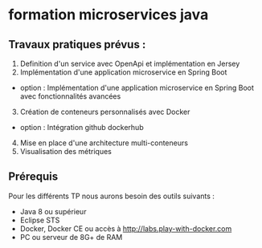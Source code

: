 # formation microservices java

## Travaux pratiques prévus :

1. Definition d'un service avec OpenApi et implémentation en Jersey
2. Implémentation d'une application microservice en Spring Boot
  * option : Implémentation d'une application microservice en Spring Boot avec fonctionnalités avancées
3. Création de conteneurs personnalisés avec Docker
  * option : Intégration github dockerhub
4. Mise en place d'une architecture multi-conteneurs
5. Visualisation des métriques


## Prérequis
Pour les différents TP nous aurons besoin des outils suivants :
* Java 8 ou supérieur
* Eclipse STS
* Docker, Docker CE ou accès à http://labs.play-with-docker.com
* PC ou serveur de 8G+ de RAM